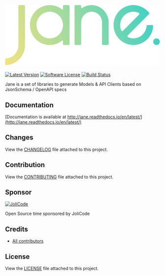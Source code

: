 ![Jane](./identity/logo_jane_full.svg)
--

[![Latest Version](https://img.shields.io/github/release/janephp/janephp.svg?style=flat-square)](https://github.com/janephp/janephp/releases)
[![Software License](https://img.shields.io/badge/license-MIT-brightgreen.svg?style=flat-square)](LICENSE)
[![Build Status](https://img.shields.io/travis/janephp/janephp.svg?style=flat-square)](https://travis-ci.org/janephp/janephp)

Jane is a set of libraries to generate Models & API Clients based on JsonSchema / OpenAPI specs

## Documentation

[Documentation is available at http://jane.readthedocs.io/en/latest/](http://jane.readthedocs.io/en/latest/)

## Changes

View the [CHANGELOG](CHANGELOG.md) file attached to this project.

## Contribution

View the [CONTRIBUTING](CONTRIBUTING.md) file attached to this project.

## Sponsor

[![JoliCode](https://jolicode.com/images/logo.svg)](https://jolicode.com)

Open Source time sponsored by JoliCode

## Credits

* [All contributors](https://github.com/janephp/jane/graphs/contributors)

## License

View the [LICENSE](LICENSE) file attached to this project.
